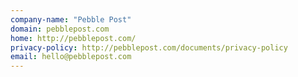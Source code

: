 ```yaml
---
company-name: "Pebble Post"
domain: pebblepost.com
home: http://pebblepost.com/
privacy-policy: http://pebblepost.com/documents/privacy-policy
email: hello@pebblepost.com
---
```





